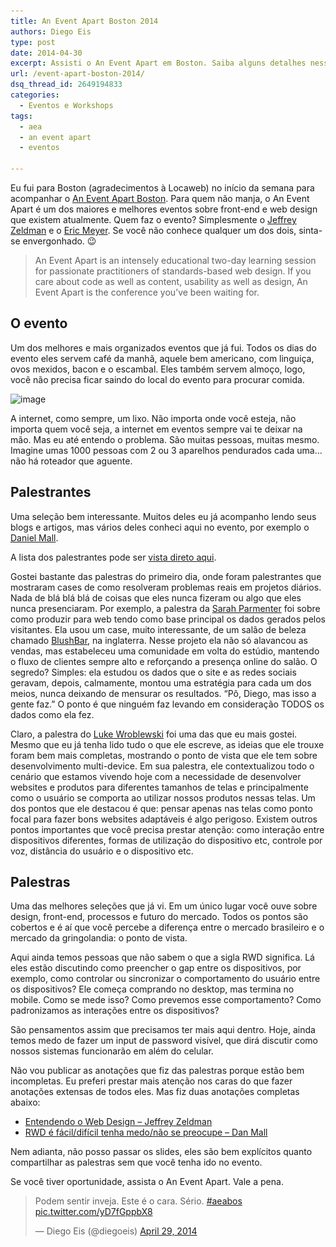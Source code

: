 ```yaml
---
title: An Event Apart Boston 2014
authors: Diego Eis
type: post
date: 2014-04-30
excerpt: Assisti o An Event Apart em Boston. Saiba alguns detalhes nesse post.
url: /event-apart-boston-2014/
dsq_thread_id: 2649194833
categories:
  - Eventos e Workshops
tags:
  - aea
  - an event apart
  - eventos

---
```

Eu fui para Boston (agradecimentos à Locaweb) no início da semana para acompanhar o [An Event Apart Boston][1]. Para quem não manja, o An Event Apart é um dos maiores e melhores eventos sobre front-end e web design que existem atualmente. Quem faz o evento? Simplesmente o [Jeffrey Zeldman][2] e o [Eric Meyer][3]. Se você não conhece qualquer um dos dois, sinta-se envergonhado. 😉

> An Event Apart is an intensely educational two-day learning session for passionate practitioners of standards-based web design. If you care about code as well as content, usability as well as design, An Event Apart is the conference you’ve been waiting for.

## O evento

Um dos melhores e mais organizados eventos que já fui. Todos os dias do evento eles servem café da manhã, aquele bem americano, com linguiça, ovos mexidos, bacon e o escambal. Eles também servem almoço, logo, você não precisa ficar saindo do local do evento para procurar comida. 

<img src="https://raw.githubusercontent.com/diegoeis/tableless-static-images/master/2014/04/image.jpg" alt="image" class="alignnone size-full wp-image-42390" srcset="uploads/2014/04/image.jpg 2048w, uploads/2014/04/image-400x300.jpg 400w" sizes="(max-width: 2048px) 100vw, 2048px" />

A internet, como sempre, um lixo. Não importa onde você esteja, não importa quem você seja, a internet em eventos sempre vai te deixar na mão. Mas eu até entendo o problema. São muitas pessoas, muitas mesmo. Imagine umas 1000 pessoas com 2 ou 3 aparelhos pendurados cada uma&#8230; não há roteador que aguente.

## Palestrantes

Uma seleção bem interessante. Muitos deles eu já acompanho lendo seus blogs e artigos, mas vários deles conheci aqui no evento, por exemplo o [Daniel Mall][4].

A lista dos palestrantes pode ser [vista direto aqui][1].

Gostei bastante das palestras do primeiro dia, onde foram palestrantes que mostraram cases de como resolveram problemas reais em projetos diários. Nada de blá blá blá de coisas que eles nunca fizeram ou algo que eles nunca presenciaram. Por exemplo, a palestra da [Sarah Parmenter][5] foi sobre como produzir para web tendo como base principal os dados gerados pelos visitantes. Ela usou um case, muito interessante, de um salão de beleza chamado [BlushBar][6], na inglaterra. Nesse projeto ela não só alavancou as vendas, mas estabeleceu uma comunidade em volta do estúdio, mantendo o fluxo de clientes sempre alto e reforçando a presença online do salão. O segredo? Simples: ela estudou os dados que o site e as redes sociais geravam, depois, calmamente, montou uma estratégia para cada um dos meios, nunca deixando de mensurar os resultados. &#8220;Pô, Diego, mas isso a gente faz.&#8221; O ponto é que ninguém faz levando em consideração TODOS os dados como ela fez.

Claro, a palestra do [Luke Wroblewski][7] foi uma das que eu mais gostei. Mesmo que eu já tenha lido tudo o que ele escreve, as ideias que ele trouxe foram bem mais completas, mostrando o ponto de vista que ele tem sobre desenvolvimento multi-device. Em sua palestra, ele contextualizou todo o cenário que estamos vivendo hoje com a necessidade de desenvolver websites e produtos para diferentes tamanhos de telas e principalmente como o usuário se comporta ao utilizar nossos produtos nessas telas. Um dos pontos que ele destacou é que: pensar apenas nas telas como ponto focal para fazer bons websites adaptáveis é algo perigoso. Existem outros pontos importantes que você precisa prestar atenção: como interação entre dispositivos diferentes, formas de utilização do dispositivo etc, controle por voz, distância do usuário e o dispositivo etc. 

## Palestras

Uma das melhores seleções que já vi. Em um único lugar você ouve sobre design, front-end, processos e futuro do mercado. Todos os pontos são cobertos e é aí que você percebe a diferença entre o mercado brasileiro e o mercado da gringolandia: o ponto de vista.

Aqui ainda temos pessoas que não sabem o que a sigla RWD significa. Lá eles estão discutindo como preencher o gap entre os dispositivos, por exemplo, como controlar ou sincronizar o comportamento do usuário entre os dispositivos? Ele começa comprando no desktop, mas termina no mobile. Como se mede isso? Como prevemos esse comportamento? Como padronizamos as interações entre os dispositivos?
  
São pensamentos assim que precisamos ter mais aqui dentro. Hoje, ainda temos medo de fazer um input de password visível, que dirá discutir como nossos sistemas funcionarão em além do celular.

Não vou publicar as anotações que fiz das palestras porque estão bem incompletas. Eu preferi prestar mais atenção nos caras do que fazer anotações extensas de todos eles. Mas fiz duas anotações completas abaixo:

  * [Entendendo o Web Design – Jeffrey Zeldman][8] 
  * [RWD é fácil/difícil tenha medo/não se preocupe &#8211; Dan Mall][9] 

Nem adianta, não posso passar os slides, eles são bem explícitos quanto compartilhar as palestras sem que você tenha ido no evento.

Se você tiver oportunidade, assista o An Event Apart. Vale a pena.

<blockquote class="twitter-tweet" lang="en">
  <p>
    Podem sentir inveja. Este é o cara. Sério. <a href="https://twitter.com/search?q=%23aeabos&src=hash">#aeabos</a> <a href="https://t.co/yD7fGppbX8">pic.twitter.com/yD7fGppbX8</a>
  </p>
  
  <p>
    &mdash; Diego Eis (@diegoeis) <a href="https://twitter.com/diegoeis/statuses/461239412417130497">April 29, 2014</a>
  </p>
</blockquote>

 [1]: https://aneventapart.com/event/boston-2014
 [2]: https://zeldman.com/
 [3]: https://meyerweb.com
 [4]: https://danielmall.com
 [5]: https://aneventapart.com/speakers/sarah-parmenter
 [6]: https://www.theblushbar.co.uk/
 [7]: https://www.lukew.com/
 [8]: https://tableless.com.br/anotacoes-jeffrey-zeldman-event-apart-boston-2014/ "Entendendo o Web Design – Jeffrey Zeldman – An Event Apart Boston 2014"
 [9]: https://tableless.com.br/rwd-ainda-e-facildificil-anotacoes-dan-mall-event-apart-2014/ "RWD é fácil/difícil – Anotações Dan Mall – An Event Apart 2014"